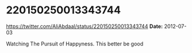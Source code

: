# 220150250013343744
https://twitter.com/AliAbdaal/status/220150250013343744
**Date:** 2012-07-03

Watching The Pursuit of Happyness. This better be good
